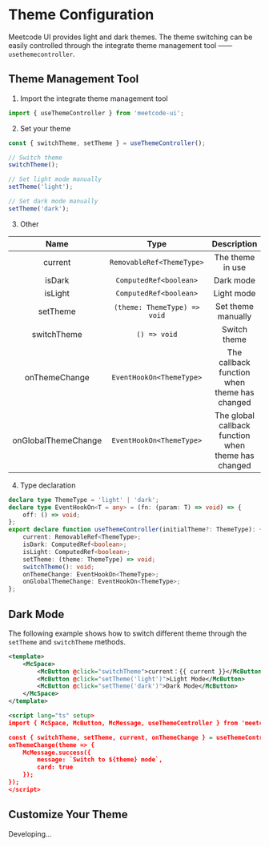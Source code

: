 # Theme Configuration

Meetcode UI provides light and dark themes. The theme switching can be easily controlled through the integrate theme management tool —— `usethemecontroller`.

## Theme Management Tool

1. Import the integrate theme management tool

```ts
import { useThemeController } from 'meetcode-ui';
```

2. Set your theme

```ts
const { switchTheme, setTheme } = useThemeController();

// Switch theme
switchTheme();

// Set light mode manually
setTheme('light');

// Set dark mode manually
setTheme('dark');
```

3. Other

|        Name         |             Type             |                     Description                     |
| :-----------------: | :--------------------------: | :-------------------------------------------------: |
|       current       |  `RemovableRef<ThemeType>`   |                  The theme in use                   |
|       isDark        |    `ComputedRef<boolean>`    |                      Dark mode                      |
|       isLight       |    `ComputedRef<boolean>`    |                     Light mode                      |
|      setTheme       | `(theme: ThemeType) => void` |                 Set theme manually                  |
|     switchTheme     |         `() => void`         |                    Switch theme                     |
|    onThemeChange    |   `EventHookOn<ThemeType>`   |    The callback function when theme has changed     |
| onGlobalThemeChange |   `EventHookOn<ThemeType>`   | The global callback function when theme has changed |

4. Type declaration

```ts
declare type ThemeType = 'light' | 'dark';
declare type EventHookOn<T = any> = (fn: (param: T) => void) => {
    off: () => void;
};
export declare function useThemeController(initialTheme?: ThemeType): {
    current: RemovableRef<ThemeType>;
    isDark: ComputedRef<boolean>;
    isLight: ComputedRef<boolean>;
    setTheme: (theme: ThemeType) => void;
    switchTheme(): void;
    onThemeChange: EventHookOn<ThemeType>;
    onGlobalThemeChange: EventHookOn<ThemeType>;
};
```

## Dark Mode

The following example shows how to switch different theme through the `setTheme` and `switchTheme` methods.

<ThemeSwitcher-en />

```xml
<template>
    <McSpace>
        <McButton @click="switchTheme">current：{{ current }}</McButton>
        <McButton @click="setTheme('light')">Light Mode</McButton>
        <McButton @click="setTheme('dark')">Dark Mode</McButton>
    </McSpace>
</template>

<script lang="ts" setup>
import { McSpace, McButton, McMessage, useThemeController } from 'meetcode-ui';

const { switchTheme, setTheme, current, onThemeChange } = useThemeController();
onThemeChange(theme => {
    McMessage.success({
        message: `Switch to ${theme} mode`,
        card: true
    });
});
</script>
```

## Customize Your Theme

Developing...
